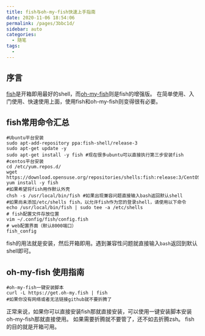 ```yaml
---
title: fish与oh-my-fish快速上手指南
date: 2020-11-06 18:54:06
permalink: /pages/3bbc1d/
sidebar: auto
categories:
  - 随笔
tags:
  - 
---
```

## 序言
[fish](https://github.com/fish-shell/fish-shell)是开箱即用最好的shell，而[oh-my-fish](https://github.com/oh-my-fish/oh-my-fish)则是fish的增强版。
在简单使用、入门使用、快速使用上面，使用fish和oh-my-fish则变得很有必要。

## fish常用命令汇总

```shell
#Ubuntu平台安装
sudo apt-add-repository ppa:fish-shell/release-3
sudo apt-get update -y
sudo apt-get install -y fish #现在很多ubuntu可以直接执行第三步安装fish
#centos平台安装
cd /etc/yum.repos.d/
wget https://download.opensuse.org/repositories/shells:fish:release:3/CentOS_8/shells:fish:release:3.repo
yum install -y fish 
#如果希望将fish用作默认外壳
chsh -s /usr/local/bin/fish #如果出现兼容问题直接输入bash返回默认shell
#如果尚未添加/etc/shells fish，以允许fish作为您的登录shell，请使用以下命令
echo /usr/local/bin/fish | sudo tee -a /etc/shells
# fish配置文件存放位置
vim ~/.config/fish/config.fish
# web配置界面（默认8000端口）
fish_config
```
fish的用法就是安装，然后开箱即用。遇到兼容性问题就直接输入`bash`返回到默认shell即可。

## oh-my-fish 使用指南

```shell
#oh-my-fish一键安装脚本
curl -L https://get.oh-my.fish | fish
#如果你没有网络或者无法链接github就不要折腾了
```

正常来说，如果你可以直接安装fish那就直接安装，可以使用一键安装脚本安装oh-my-fish那就直接使用。
如果需要折腾就不要管了，还不如去折腾zsh。
fish的目的就是开箱可用。
